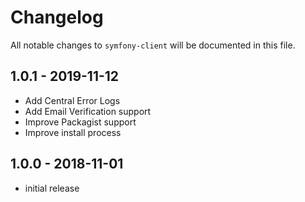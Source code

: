 # Changelog

All notable changes to `symfony-client` will be documented in this file.

## 1.0.1 - 2019-11-12

- Add Central Error Logs 
- Add Email Verification support
- Improve Packagist support
- Improve install process

## 1.0.0 - 2018-11-01

- initial release
